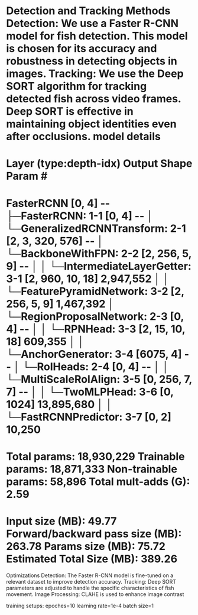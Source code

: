Detection and Tracking Methods
Detection: We use a Faster R-CNN model for fish detection. This model is chosen for its accuracy and robustness in detecting objects in images.
Tracking: We use the Deep SORT algorithm for tracking detected fish across video frames. Deep SORT is effective in maintaining object identities even after occlusions.
model details
==============================================================================================================
Layer (type:depth-idx)                                       Output Shape              Param #
==============================================================================================================
FasterRCNN                                                   [0, 4]                    --
├─FasterRCNN: 1-1                                            [0, 4]                    --
│    └─GeneralizedRCNNTransform: 2-1                         [2, 3, 320, 576]          --
│    └─BackboneWithFPN: 2-2                                  [2, 256, 5, 9]            --
│    │    └─IntermediateLayerGetter: 3-1                     [2, 960, 10, 18]          2,947,552
│    │    └─FeaturePyramidNetwork: 3-2                       [2, 256, 5, 9]            1,467,392
│    └─RegionProposalNetwork: 2-3                            [0, 4]                    --
│    │    └─RPNHead: 3-3                                     [2, 15, 10, 18]           609,355
│    │    └─AnchorGenerator: 3-4                             [6075, 4]                 --
│    └─RoIHeads: 2-4                                         [0, 4]                    --
│    │    └─MultiScaleRoIAlign: 3-5                          [0, 256, 7, 7]            --
│    │    └─TwoMLPHead: 3-6                                  [0, 1024]                 13,895,680
│    │    └─FastRCNNPredictor: 3-7                           [0, 2]                    10,250
==============================================================================================================
Total params: 18,930,229
Trainable params: 18,871,333
Non-trainable params: 58,896
Total mult-adds (G): 2.59
==============================================================================================================
Input size (MB): 49.77
Forward/backward pass size (MB): 263.78
Params size (MB): 75.72
Estimated Total Size (MB): 389.26
==============================================================================================================
Optimizations
Detection: The Faster R-CNN model is fine-tuned on a relevant dataset to improve detection accuracy.
Tracking: Deep SORT parameters are adjusted to handle the specific characteristics of fish movement.
Image Processing: CLAHE is used to enhance image contrast


training setups:
epoches=10
learning rate=1e-4
batch size=1